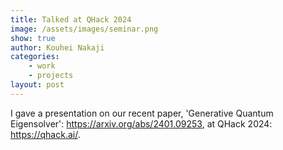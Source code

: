 ```yaml
---
title: Talked at QHack 2024
image: /assets/images/seminar.png
show: true
author: Kouhei Nakaji
categories:
    - work
    - projects
layout: post
---
```


I gave a presentation on our recent paper, 'Generative Quantum Eigensolver': https://arxiv.org/abs/2401.09253, at QHack 2024: https://qhack.ai/.